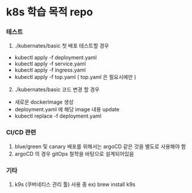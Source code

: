 # k8s 학습 목적 repo

### 테스트 
1. ./kubernates/basic 첫 배포 테스트할 경우
   
- kubectl apply -f deployment.yaml
- kubectl apply -f service.yaml
- kubectl apply -f ingress.yaml
- kubectl apply -f top.yaml ( top.yaml 은 필요시에만 )

2. ./kubernates/basic 코드 변경 할 경우

- 새로운 dockerImage 생성
- deployment.yaml 에 해당 image 내용 update
- kubectl replace -f deployment.yaml


### CI/CD 관련

1. blue/green 및 canary 배포를 위해서는 argoCD 같은 것을 별도로 사용해야 함
2. argoCD 의 경우 gitOps 철학을 바탕으로 설계되어있음

### 기타

1. k9s (쿠버네티스 관리 툴) 사용 중 ex) brew install k9s 
